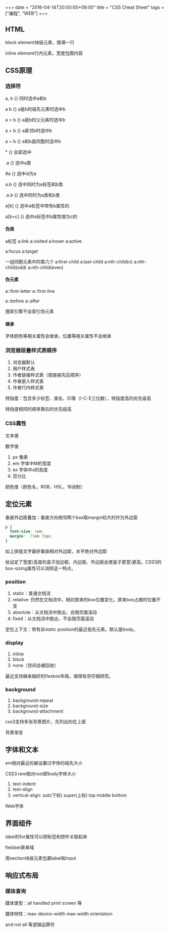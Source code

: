 +++
date = "2016-04-14T20:00:00+08:00"
title = "CSS Cheat Sheet"
tags = ["编程", "WEB"]
+++

## HTML

block element块级元素，撑满一行

inline element行内元素，宽度包围内容

## CSS原理

### 选择符

a, b {} 同时选中a和b

a b {} a是b的祖先元素时选中b

a > b {} a是b的父元素时选中b

a + b {} a紧邻b时选中b

a ~ b {} a和b是同胞时选中b

\* {} 全部选中

.a {} 选中a类

#a {} 选中id为a

a.b {} 选中同时为a标签和b类

.a.b {} 选中同时为a类和b类

a[b] {} 选中a标签中带有b属性的

a[b=c] {} 选中a标签中b属性值为c的

#### 伪类

a标签 a:link a:visited a:hover a:active

a:focus a:target

一组同胞元素中的第几个 a:first-child a:last-child a:nth-child(n) a:nth-child(odd) a:nth-child(even)

#### 伪元素

a::first-letter a::first-line

a::before a::after

搜索引擎不会索引伪元素

#### 继承

字体颜色等相关属性会继承，位置等相关属性不会继承

### 浏览器层叠样式表顺序

1. 浏览器默认
2. 用户样式表
3. 作者链接样式表（按链接先后顺序）
4. 作者嵌入样式表
5. 作者行内样式表

特指度：包含多少标签、类名、ID等（I-C-E三位数），特指度高的优先级高

特指度相同时顺序靠后的优先级高

### CSS属性

文本值

数字值

1. px 像素
2. em 字体中M的宽度
3. ex 字体中x的高度
4. 百分比

颜色值（颜色名，RGB，HSL，16进制）

## 定位元素

垂直外边距叠加：垂直方向相邻两个box取margin较大的作为外边距

```css
p {
  font-size: 1em;
  margin: .75em 30px;
}
```

如上排版文字最好垂直相对外边距，水平绝对外边距

给设定了宽度\高度的盒子加边框、内边距、外边距会使盒子更宽\更高。CSS3的box-sizing属性可以消除这一特点。

### position

1. static：普通文档流
2. relative: 仍然在文档流中，相对原来的box位置变化，原来box占据的位置不变
3. absolute：从文档流中脱出，会随页面滚动
4. fixed：从文档流中脱出，不会随页面滚动

定位上下文：带有非static position的最近祖先元素，默认是body。

### display

1. inline
2. block
3. none（空间会被回收）

最近支持越来越好的flexbox布局，值得有空仔细研究。

### background

1. background-repeat
2. background-size
3. background-attachment

css3支持多张背景图片，先列出的在上层

背景渐变

## 字体和文本

em相对最近的被设置过字体的祖先大小

CSS3 rem相对root即body字体大小

1. text-indent
2. text-align
3. vertical-align: sub(下标) super(上标) top middle bottom

Web字体

## 界面组件

label的for属性可以把标签和控件关联起来

fieldset表单域

用section块级元素包裹label和input

## 响应式布局

### 媒体查询

媒体类型：all handled print screen 等

媒体特性：max-device-width max-width orientation

and not all 等逻辑运算符
